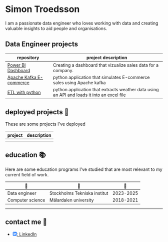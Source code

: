 # Simon Troedsson

I am a passionate data engineer who loves working with data and creating valuable insights to aid people and organisations.

## Data Engineer projects 

| repository                     | project description                                                      |
| ------------------------------ | ------------------------------------------------------------------------ |
| [Power BI Dashboard][pbdash]   | Creating a dashboard that vizualize sales data for a company.           |
| [Apache Kafka E-commerce][a]   | python application that simulates E-commerce sales using Apache kafka     |
| [ETL with python][pyetl]       | python application that extracts weather data using an API and loads it into an excel file |


[pbdash]: https://github.com/simontroedsson/PowerBI-Dashboard
[a]: https://github.com/simontroedsson/Apache-kafka-projekt
[pyetl]: https://github.com/simontroedsson/Weather-ETL-with-python

## deployed projects :open_file_folder:

These are some projects I've deployed

| project                             | description                                                                                                         |
| ----------------------------------- | ------------------------------------------------------------------------------------------------------------------- |
|  |

## education :books:

Here are some education programs I've studied that are most relevant to my current field of work.

| :blue_book:                             | :school:                     | :calendar: |
| --------------------------------------- | ---------------------------- | ---------- |
| Data engineer                           | Stockholms Tekniska institut | 2023-2025  |
| Computer science                        | Mälardalen university        | 2018-2021  |

---

## contact me :iphone:

- [![linkedIn icon](assets/linkedIn-icon.png): LinkedIn][linkedin]

[linkedin]: https://www.linkedin.com/in/simontroedsson/
